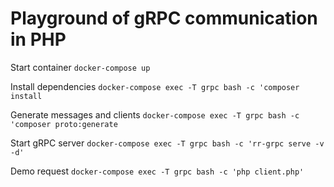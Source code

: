 # Playground of gRPC communication in PHP

Start container
`docker-compose up`

Install dependencies
`docker-compose exec -T grpc bash -c 'composer install`

Generate messages and clients
`docker-compose exec -T grpc bash -c 'composer proto:generate`

Start gRPC server
`docker-compose exec -T grpc bash -c 'rr-grpc serve -v -d'`

Demo request
`docker-compose exec -T grpc bash -c 'php client.php'`
